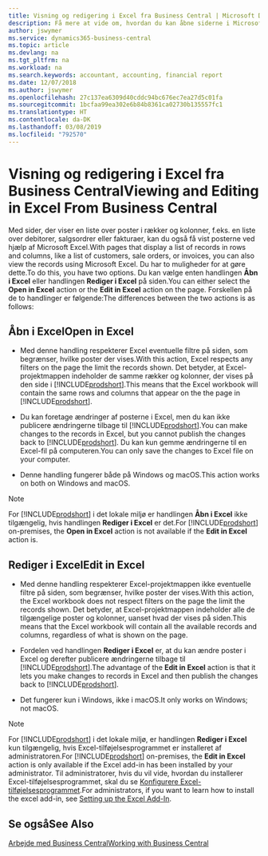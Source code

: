 ```yaml
---
title: Visning og redigering i Excel fra Business Central | Microsoft Docs
description: Få mere at vide om, hvordan du kan åbne siderne i Microsoft Excel fra Business Central for at få en bedre dataanalyse.
author: jswymer
ms.service: dynamics365-business-central
ms.topic: article
ms.devlang: na
ms.tgt_pltfrm: na
ms.workload: na
ms.search.keywords: accountant, accounting, financial report
ms.date: 12/07/2018
ms.author: jswymer
ms.openlocfilehash: 27c137ea6309d40cddc94bc676ec7ea27d5c01fa
ms.sourcegitcommit: 1bcfaa99ea302e6b84b8361ca02730b135557fc1
ms.translationtype: HT
ms.contentlocale: da-DK
ms.lasthandoff: 03/08/2019
ms.locfileid: "792570"
---
```

# <a name="viewing-and-editing-in-excel-from-business-central"></a><span data-ttu-id="7543d-103">Visning og redigering i Excel fra Business Central</span><span class="sxs-lookup"><span data-stu-id="7543d-103">Viewing and Editing in Excel From Business Central</span></span> 

<span data-ttu-id="7543d-104">Med sider, der viser en liste over poster i rækker og kolonner, f.eks. en liste over debitorer, salgsordrer eller fakturaer, kan du også få vist posterne ved hjælp af Microsoft Excel.</span><span class="sxs-lookup"><span data-stu-id="7543d-104">With pages that display a list of records in rows and columns, like a list of customers, sale orders, or invoices, you can also view the records using Microsoft Excel.</span></span> <span data-ttu-id="7543d-105">Du har to muligheder for at gøre dette.</span><span class="sxs-lookup"><span data-stu-id="7543d-105">To do this, you have two options.</span></span> <span data-ttu-id="7543d-106">Du kan vælge enten handlingen **Åbn i Excel** eller handlingen **Rediger i Excel** på siden.</span><span class="sxs-lookup"><span data-stu-id="7543d-106">You can either select the **Open in Excel** action or the **Edit in Excel** action on the page.</span></span> <span data-ttu-id="7543d-107">Forskellen på de to handlinger er følgende:</span><span class="sxs-lookup"><span data-stu-id="7543d-107">The differences between the two actions is as follows:</span></span>  

## <a name="open-in-excel"></a><span data-ttu-id="7543d-108">Åbn i Excel</span><span class="sxs-lookup"><span data-stu-id="7543d-108">Open in Excel</span></span>

-    <span data-ttu-id="7543d-109">Med denne handling respekterer Excel eventuelle filtre på siden, som begrænser, hvilke poster der vises.</span><span class="sxs-lookup"><span data-stu-id="7543d-109">With this action, Excel respects any filters on the page the limit the records shown.</span></span> <span data-ttu-id="7543d-110">Det betyder, at Excel-projektmappen indeholder de samme rækker og kolonner, der vises på den side i [!INCLUDE[prodshort](includes/prodshort.md)].</span><span class="sxs-lookup"><span data-stu-id="7543d-110">This means that the Excel workbook will contain the same rows and columns that appear on the the page in [!INCLUDE[prodshort](includes/prodshort.md)].</span></span>

-    <span data-ttu-id="7543d-111">Du kan foretage ændringer af posterne i Excel, men du kan ikke publicere ændringerne tilbage til [!INCLUDE[prodshort](includes/prodshort.md)].</span><span class="sxs-lookup"><span data-stu-id="7543d-111">You can make changes to the records in Excel, but you cannot publish the changes back to [!INCLUDE[prodshort](includes/prodshort.md)].</span></span> <span data-ttu-id="7543d-112">Du kan kun gemme ændringerne til en Excel-fil på computeren.</span><span class="sxs-lookup"><span data-stu-id="7543d-112">You can only save the changes to Excel file on your computer.</span></span> 

-    <span data-ttu-id="7543d-113">Denne handling fungerer både på Windows og macOS.</span><span class="sxs-lookup"><span data-stu-id="7543d-113">This action works on both on Windows and macOS.</span></span> 

>[!NOTE]
><span data-ttu-id="7543d-114">For [!INCLUDE[prodshort](includes/prodshort.md)] i det lokale miljø er handlingen **Åbn i Excel** ikke tilgængelig, hvis handlingen **Rediger i Excel** er det.</span><span class="sxs-lookup"><span data-stu-id="7543d-114">For [!INCLUDE[prodshort](includes/prodshort.md)] on-premises, the **Open in Excel** action is not available if the **Edit in Excel** action is.</span></span>

## <a name="edit-in-excel"></a><span data-ttu-id="7543d-115">Rediger i Excel</span><span class="sxs-lookup"><span data-stu-id="7543d-115">Edit in Excel</span></span>

-    <span data-ttu-id="7543d-116">Med denne handling respekterer Excel-projektmappen ikke eventuelle filtre på siden, som begrænser, hvilke poster der vises.</span><span class="sxs-lookup"><span data-stu-id="7543d-116">With this action, the Excel workbook does not respect filters on the page the limit the records shown.</span></span> <span data-ttu-id="7543d-117">Det betyder, at Excel-projektmappen indeholder alle de tilgængelige poster og kolonner, uanset hvad der vises på siden.</span><span class="sxs-lookup"><span data-stu-id="7543d-117">This means that the Excel workbook will contain all the available records and columns, regardless of what is shown on the page.</span></span> 

-    <span data-ttu-id="7543d-118">Fordelen ved handlingen **Rediger i Excel** er, at du kan ændre poster i Excel og derefter publicere ændringerne tilbage til [!INCLUDE[prodshort](includes/prodshort.md)].</span><span class="sxs-lookup"><span data-stu-id="7543d-118">The advantage of the **Edit in Excel** action is that it lets you make changes to records in Excel and then publish the changes back to [!INCLUDE[prodshort](includes/prodshort.md)].</span></span>

-    <span data-ttu-id="7543d-119">Det fungerer kun i Windows, ikke i macOS.</span><span class="sxs-lookup"><span data-stu-id="7543d-119">It only works on Windows; not macOS.</span></span>

>[!NOTE]
><span data-ttu-id="7543d-120">For [!INCLUDE[prodshort](includes/prodshort.md)] i det lokale miljø, er handlingen **Rediger i Excel** kun tilgængelig, hvis Excel-tilføjelsesprogrammet er installeret af administratoren.</span><span class="sxs-lookup"><span data-stu-id="7543d-120">For [!INCLUDE[prodshort](includes/prodshort.md)] on-premises, the **Edit in Excel** action is only available if the Excel add-in has been installed by your administrator.</span></span> <span data-ttu-id="7543d-121">Til administratorer, hvis du vil vide, hvordan du installerer Excel-tilføjelsesprogrammet, skal du se [Konfigurere Excel-tilføjelsesprogrammet](https://docs.microsoft.com/en-us/dynamics365/business-central/dev-itpro/administration/configuring-excel-addin).</span><span class="sxs-lookup"><span data-stu-id="7543d-121">For administrators, if you want to learn how to install the excel add-in, see [Setting up the Excel Add-In](https://docs.microsoft.com/en-us/dynamics365/business-central/dev-itpro/administration/configuring-excel-addin).</span></span>

## <a name="see-also"></a><span data-ttu-id="7543d-122">Se også</span><span class="sxs-lookup"><span data-stu-id="7543d-122">See Also</span></span>

[<span data-ttu-id="7543d-123">Arbejde med Business Central</span><span class="sxs-lookup"><span data-stu-id="7543d-123">Working with Business Central</span></span>](ui-work-product.md)  
